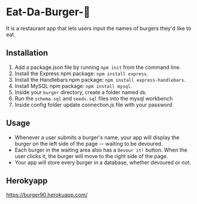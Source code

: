 # Eat-Da-Burger-:hamburger:

It is a restaurant app that lets users input the names of burgers they'd like to eat.

## Installation
1. Add a package.json file by running `npm init` from the command line.
2. Install the Express npm package: `npm install express`.
3. Install the Handlebars npm package: `npm install express-handlebars`.
4. Install MySQL npm package: `npm install mysql`.
5. Inside your `burger` directory, create a folder named `db`.
6. Run the `schema.sql` and `seeds.sql` files into the mysql workbench
7. Inside config folder update connection.js file with your password

## Usage 
* Whenever a user submits a burger's name, your app will display the burger on the left side of the page -- waiting to be devoured.
* Each burger in the waiting area also has a `Devour it!` button. When the user clicks it, the burger will move to the right side of the page.
* Your app will store every burger in a database, whether devoured or not.

## Herokyapp
https://burger90.herokuapp.com/

